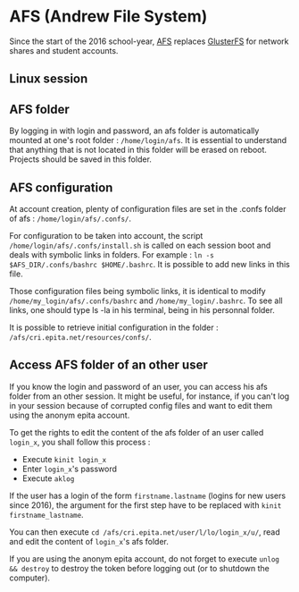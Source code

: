 # AFS (Andrew File System)

Since the start of the 2016 school-year, [AFS](https://www.openafs.org/)  replaces [GlusterFS](https://www.gluster.org) for network shares and student accounts.

## Linux session

## AFS folder

By logging in with login and password, an afs folder is automatically mounted at one's root folder : `/home/login/afs`. It is essential to understand that anything that is not located in this folder will be erased on reboot. Projects should be saved in this folder.

## AFS configuration

At account creation, plenty of configuration files are set in the .confs folder of afs : `/home/login/afs/.confs/`.

For configuration to be taken into account, the script `/home/login/afs/.confs/install.sh` is called on each session boot and deals with symbolic links in folders. For example : `ln -s $AFS_DIR/.confs/bashrc $HOME/.bashrc`. It is possible to add new links in this file.

Those configuration files being symbolic links, it is identical to modify `/home/my_login/afs/.confs/bashrc` and `/home/my_login/.bashrc`. To see all links, one should type ls -la in his terminal, being in his personnal folder.

It is possible to retrieve initial configuration in the folder : `/afs/cri.epita.net/resources/confs/`.

## Access AFS folder of an other user

If you know the login and password of an user, you can access his afs folder from an other session. It might be useful, for instance, if you can't log in your session because of corrupted config files and want to edit them using the anonym epita account.

To get the rights to edit the content of the afs folder of an user called `login_x`, you shall follow this process :

 * Execute `kinit login_x`
 * Enter `login_x`'s password
 * Execute `aklog`
 
If the user has a login of the form `firstname.lastname` (logins for new users since 2016), the argument for the first step have to be replaced with `kinit firstname_lastname`.

You can then execute `cd /afs/cri.epita.net/user/l/lo/login_x/u/`, read and edit the content of `login_x`'s afs folder.

If you are using the anonym epita account, do not forget to execute `unlog && destroy` to destroy the token before logging out (or to shutdown the computer).
